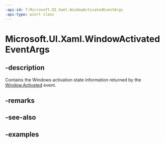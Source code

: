 ```yaml
---
-api-id: T:Microsoft.UI.Xaml.WindowActivatedEventArgs
-api-type: winrt class
---
```


# Microsoft.UI.Xaml.WindowActivatedEventArgs

<!--
public sealed class WindowActivatedEventArgs
-->


## -description
Contains the Windows activation state information returned by the [Window.Activated](window_activated.md) event.

## -remarks

## -see-also

## -examples


